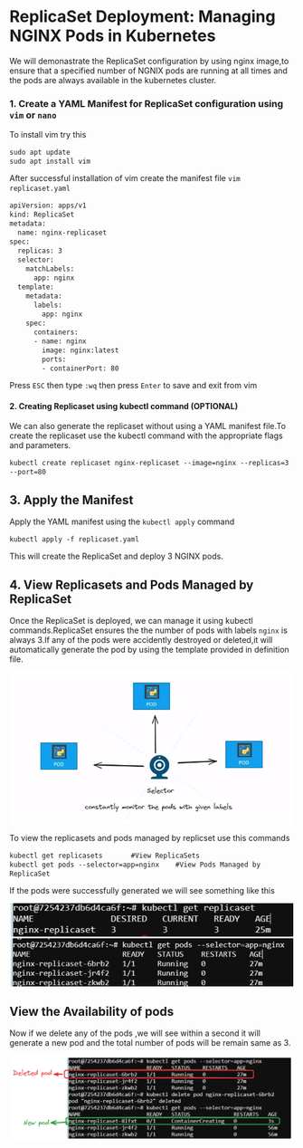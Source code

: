 # ReplicaSet Deployment: Managing NGINX Pods in Kubernetes

We will demonastrate the ReplicaSet configuration by using nginx image,to ensure that a specified number of NGNIX pods are running at all times and the pods are always available in the kubernetes cluster.

### 1. Create a YAML Manifest for ReplicaSet configuration  using `vim` or `nano`

To install vim try this 
```
sudo apt update
sudo apt install vim
```

After successful installation of vim create the manifest file ``vim replicaset.yaml``

```
apiVersion: apps/v1
kind: ReplicaSet
metadata:
  name: nginx-replicaset
spec:
  replicas: 3
  selector:
    matchLabels:
      app: nginx
  template:
    metadata:
      labels:
        app: nginx
    spec:
      containers:
      - name: nginx
        image: nginx:latest
        ports:
        - containerPort: 80
```
Press ``ESC`` then type `:wq` then press `Enter` to save and exit from vim

#### 2. Creating Replicaset using kubectl command (OPTIONAL)

We can also generate the replicaset without using a YAML manifest file.To create the replicaset use the kubectl command with the appropriate flags and parameters.

```
kubectl create replicaset nginx-replicaset --image=nginx --replicas=3 --port=80
```

## 3. Apply the Manifest

Apply the YAML manifest using the ``kubectl apply`` command

```
kubectl apply -f replicaset.yaml
```
This will create the ReplicaSet and deploy 3 NGINX pods.

## 4. View Replicasets and Pods Managed by ReplicaSet

Once the ReplicaSet is deployed, we can manage it using kubectl commands.ReplicaSet ensures the the number of pods with labels `nginx` is always 3.If any of the pods were accidently destroyed or deleted,it will automatically generate the pod by using the template provided in definition file.

<div style="text-align:center"><img src="./images/3.png" width ="500"></div>

To view the replicasets and pods managed by replicset use this commands
```
kubectl get replicasets       #View ReplicaSets
kubectl get pods --selector=app=nginx    #View Pods Managed by ReplicaSet  
```
If the pods were successfully generated we will see something like this

<div style="text-align:center"><img src="./images/replicaset.png" width ="500"></div>

<div style="text-align:center"><img src="./images/2.png" width ="500"></div>

## View the Availability of pods

Now if we delete any of the pods ,we will see within a second it will generate a new pod and the total number of pods will be remain same as 3.

<div style="text-align:center"><img src="./images/4.png" width ="500"></div>